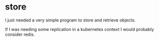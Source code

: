 # store

I just needed a very simple program to store and retrieve objects.

If I was needing some replication in a kubernetes context I would probably consider redis.
